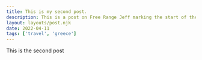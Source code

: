 ```yaml
---
title: This is my second post.
description: This is a post on Free Range Jeff marking the start of the blog.
layout: layouts/post.njk
date: 2022-04-11
tags: ['travel', 'greece']
---
```


This is the second post
